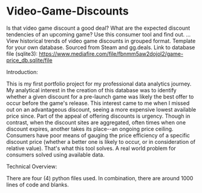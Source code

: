 # Video-Game-Discounts
Is that video game discount a good deal? What are the expected discount tendencies of an upcoming game? Use this consumer tool and find out. ...
View historical trends of video game discounts in grouped format. Template for your own database. Sourced from Steam and gg.deals.
Link to database file (sqlite3): https://www.mediafire.com/file/fbnmm5aw2dojol2/game-price_db.sqlite/file

Introduction:

This is my first portfolio project for my professional data analytics journey. My analytical interest in the creation of this database was to
  identify whether a given discount for a pre-launch game was likely the best offer to occur before the game's release. This interest came to me when I missed
  out on an advantageous discount, seeing a more expensive lowest available price since. Part of the appeal of offering discounts is urgency. Though in contrast,
  when the discount sites are aggregated, often times when one discount expires, another takes its place--an ongoing price ceiling. Consumers
  have poor means of gauging the price efficiency of a specific discount price (whether a better one is likely to occur, or in consideration of relative value).
  That's what this tool solves. A real world problem for consumers solved using available data.
  
  Technical Overview:
  
  There are four (4) python files used. In combination, there are around 1000 lines of code and blanks.
